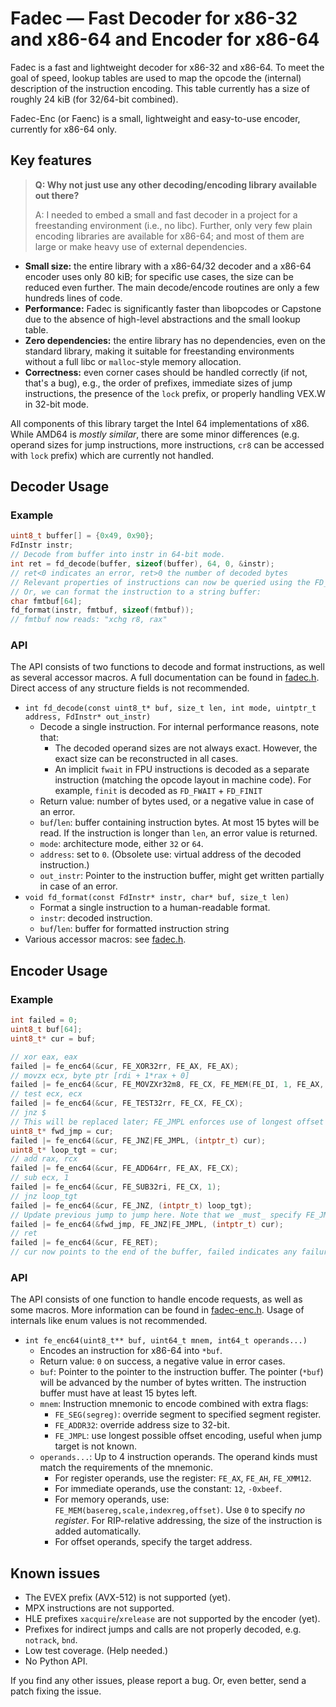 # Fadec — Fast Decoder for x86-32 and x86-64 and Encoder for x86-64

Fadec is a fast and lightweight decoder for x86-32 and x86-64. To meet the goal of speed, lookup tables are used to map the opcode the (internal) description of the instruction encoding. This table currently has a size of roughly 24 kiB (for 32/64-bit combined).

Fadec-Enc (or Faenc) is a small, lightweight and easy-to-use encoder, currently for x86-64 only.

## Key features

> **Q: Why not just use any other decoding/encoding library available out there?**
>
> A: I needed to embed a small and fast decoder in a project for a freestanding environment (i.e., no libc). Further, only very few plain encoding libraries are available for x86-64; and most of them are large or make heavy use of external dependencies.

- **Small size:** the entire library with a x86-64/32 decoder and a x86-64 encoder uses only 80 kiB; for specific use cases, the size can be reduced even further. The main decode/encode routines are only a few hundreds lines of code.
- **Performance:** Fadec is significantly faster than libopcodes or Capstone due to the absence of high-level abstractions and the small lookup table.
- **Zero dependencies:** the entire library has no dependencies, even on the standard library, making it suitable for freestanding environments without a full libc or `malloc`-style memory allocation.
- **Correctness:** even corner cases should be handled correctly (if not, that's a bug), e.g., the order of prefixes, immediate sizes of jump instructions, the presence of the `lock` prefix, or properly handling VEX.W in 32-bit mode.

All components of this library target the Intel 64 implementations of x86. While AMD64 is _mostly similar_, there are some minor differences (e.g. operand sizes for jump instructions, more instructions, `cr8` can be accessed with `lock` prefix) which are currently not handled.

## Decoder Usage

### Example
```c
uint8_t buffer[] = {0x49, 0x90};
FdInstr instr;
// Decode from buffer into instr in 64-bit mode.
int ret = fd_decode(buffer, sizeof(buffer), 64, 0, &instr);
// ret<0 indicates an error, ret>0 the number of decoded bytes
// Relevant properties of instructions can now be queried using the FD_* macros.
// Or, we can format the instruction to a string buffer:
char fmtbuf[64];
fd_format(instr, fmtbuf, sizeof(fmtbuf));
// fmtbuf now reads: "xchg r8, rax"
```

### API

The API consists of two functions to decode and format instructions, as well as several accessor macros. A full documentation can be found in [fadec.h](fadec.h). Direct access of any structure fields is not recommended.

- `int fd_decode(const uint8_t* buf, size_t len, int mode, uintptr_t address, FdInstr* out_instr)`
    - Decode a single instruction. For internal performance reasons, note that:
        - The decoded operand sizes are not always exact. However, the exact size can be reconstructed in all cases.
        - An implicit `fwait` in FPU instructions is decoded as a separate instruction (matching the opcode layout in machine code). For example, `finit` is decoded as `FD_FWAIT` + `FD_FINIT`
    - Return value: number of bytes used, or a negative value in case of an error.
    - `buf`/`len`: buffer containing instruction bytes. At most 15 bytes will be read. If the instruction is longer than `len`, an error value is returned.
    - `mode`: architecture mode, either `32` or `64`.
    - `address`: set to `0`. (Obsolete use: virtual address of the decoded instruction.)
    - `out_instr`: Pointer to the instruction buffer, might get written partially in case of an error.
- `void fd_format(const FdInstr* instr, char* buf, size_t len)`
    - Format a single instruction to a human-readable format.
    - `instr`: decoded instruction.
    - `buf`/`len`: buffer for formatted instruction string
- Various accessor macros: see [fadec.h](fadec.h).

## Encoder Usage

### Example

```c
int failed = 0;
uint8_t buf[64];
uint8_t* cur = buf;

// xor eax, eax
failed |= fe_enc64(&cur, FE_XOR32rr, FE_AX, FE_AX);
// movzx ecx, byte ptr [rdi + 1*rax + 0]
failed |= fe_enc64(&cur, FE_MOVZXr32m8, FE_CX, FE_MEM(FE_DI, 1, FE_AX, 0));
// test ecx, ecx
failed |= fe_enc64(&cur, FE_TEST32rr, FE_CX, FE_CX);
// jnz $
// This will be replaced later; FE_JMPL enforces use of longest offset
uint8_t* fwd_jmp = cur;
failed |= fe_enc64(&cur, FE_JNZ|FE_JMPL, (intptr_t) cur);
uint8_t* loop_tgt = cur;
// add rax, rcx
failed |= fe_enc64(&cur, FE_ADD64rr, FE_AX, FE_CX);
// sub ecx, 1
failed |= fe_enc64(&cur, FE_SUB32ri, FE_CX, 1);
// jnz loop_tgt
failed |= fe_enc64(&cur, FE_JNZ, (intptr_t) loop_tgt);
// Update previous jump to jump here. Note that we _must_ specify FE_JMPL too.
failed |= fe_enc64(&fwd_jmp, FE_JNZ|FE_JMPL, (intptr_t) cur);
// ret
failed |= fe_enc64(&cur, FE_RET);
// cur now points to the end of the buffer, failed indicates any failures.
```

### API

The API consists of one function to handle encode requests, as well as some macros. More information can be found in [fadec-enc.h](fadec-enc.h). Usage of internals like enum values is not recommended.

- `int fe_enc64(uint8_t** buf, uint64_t mnem, int64_t operands...)`
    - Encodes an instruction for x86-64 into `*buf`.
    - Return value: `0` on success, a negative value in error cases.
    - `buf`: Pointer to the pointer to the instruction buffer. The pointer (`*buf`) will be advanced by the number of bytes written. The instruction buffer must have at least 15 bytes left.
    - `mnem`: Instruction mnemonic to encode combined with extra flags:
        - `FE_SEG(segreg)`: override segment to specified segment register.
        - `FE_ADDR32`: override address size to 32-bit.
        - `FE_JMPL`: use longest possible offset encoding, useful when jump target is not known.
    - `operands...`: Up to 4 instruction operands. The operand kinds must match the requirements of the mnemonic.
        - For register operands, use the register: `FE_AX`, `FE_AH`, `FE_XMM12`.
        - For immediate operands, use the constant: `12`, `-0xbeef`.
        - For memory operands, use: `FE_MEM(basereg,scale,indexreg,offset)`. Use `0` to specify _no register_. For RIP-relative addressing, the size of the instruction is added automatically.
        - For offset operands, specify the target address.

## Known issues
- The EVEX prefix (AVX-512) is not supported (yet).
- MPX instructions are not supported.
- HLE prefixes `xacquire`/`xrelease` are not supported by the encoder (yet).
- Prefixes for indirect jumps and calls are not properly decoded, e.g. `notrack`, `bnd`.
- Low test coverage. (Help needed.)
- No Python API.

If you find any other issues, please report a bug. Or, even better, send a patch fixing the issue.
